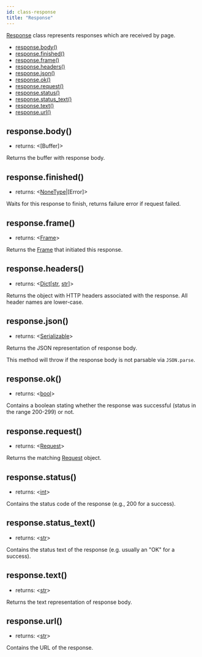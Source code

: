 ```yaml
---
id: class-response
title: "Response"
---
```



[Response] class represents responses which are received by page.


- [response.body()](./api/class-response.md#responsebody)
- [response.finished()](./api/class-response.md#responsefinished)
- [response.frame()](./api/class-response.md#responseframe)
- [response.headers()](./api/class-response.md#responseheaders)
- [response.json()](./api/class-response.md#responsejson)
- [response.ok()](./api/class-response.md#responseok)
- [response.request()](./api/class-response.md#responserequest)
- [response.status()](./api/class-response.md#responsestatus)
- [response.status_text()](./api/class-response.md#responsestatustext)
- [response.text()](./api/class-response.md#responsetext)
- [response.url()](./api/class-response.md#responseurl)

## response.body()
- returns: <[Buffer]>

Returns the buffer with response body.

## response.finished()
- returns: <[NoneType]|[Error]>

Waits for this response to finish, returns failure error if request failed.

## response.frame()
- returns: <[Frame]>

Returns the [Frame] that initiated this response.

## response.headers()
- returns: <[Dict]\[[str], [str]\]>

Returns the object with HTTP headers associated with the response. All header names are lower-case.

## response.json()
- returns: <[Serializable]>

Returns the JSON representation of response body.

This method will throw if the response body is not parsable via `JSON.parse`.

## response.ok()
- returns: <[bool]>

Contains a boolean stating whether the response was successful (status in the range 200-299) or not.

## response.request()
- returns: <[Request]>

Returns the matching [Request] object.

## response.status()
- returns: <[int]>

Contains the status code of the response (e.g., 200 for a success).

## response.status_text()
- returns: <[str]>

Contains the status text of the response (e.g. usually an "OK" for a success).

## response.text()
- returns: <[str]>

Returns the text representation of response body.

## response.url()
- returns: <[str]>

Contains the URL of the response.

[Accessibility]: ./api/class-accessibility.md "Accessibility"
[Browser]: ./api/class-browser.md "Browser"
[BrowserContext]: ./api/class-browsercontext.md "BrowserContext"
[BrowserType]: ./api/class-browsertype.md "BrowserType"
[CDPSession]: ./api/class-cdpsession.md "CDPSession"
[ChromiumBrowserContext]: ./api/class-chromiumbrowsercontext.md "ChromiumBrowserContext"
[ConsoleMessage]: ./api/class-consolemessage.md "ConsoleMessage"
[Dialog]: ./api/class-dialog.md "Dialog"
[Download]: ./api/class-download.md "Download"
[ElementHandle]: ./api/class-elementhandle.md "ElementHandle"
[FileChooser]: ./api/class-filechooser.md "FileChooser"
[FirefoxBrowser]: ./api/class-firefoxbrowser.md "FirefoxBrowser"
[Frame]: ./api/class-frame.md "Frame"
[JSHandle]: ./api/class-jshandle.md "JSHandle"
[Keyboard]: ./api/class-keyboard.md "Keyboard"
[Mouse]: ./api/class-mouse.md "Mouse"
[Page]: ./api/class-page.md "Page"
[Playwright]: ./api/class-playwright.md "Playwright"
[Request]: ./api/class-request.md "Request"
[Response]: ./api/class-response.md "Response"
[Route]: ./api/class-route.md "Route"
[Selectors]: ./api/class-selectors.md "Selectors"
[TimeoutError]: ./api/class-timeouterror.md "TimeoutError"
[Touchscreen]: ./api/class-touchscreen.md "Touchscreen"
[Video]: ./api/class-video.md "Video"
[WebKitBrowser]: ./api/class-webkitbrowser.md "WebKitBrowser"
[WebSocket]: ./api/class-websocket.md "WebSocket"
[Worker]: ./api/class-worker.md "Worker"
[Element]: https://developer.mozilla.org/en-US/docs/Web/API/element "Element"
[Evaluation Argument]: ./core-concepts.md#evaluationargument "Evaluation Argument"
[iterator]: https://developer.mozilla.org/en-US/docs/Web/JavaScript/Reference/Iteration_protocols "Iterator"
[origin]: https://developer.mozilla.org/en-US/docs/Glossary/Origin "Origin"
[selector]: https://developer.mozilla.org/en-US/docs/Web/CSS/CSS_Selectors "selector"
[Serializable]: https://developer.mozilla.org/en-US/docs/Web/JavaScript/Reference/Global_Objects/JSON/stringify#Description "Serializable"
[UIEvent.detail]: https://developer.mozilla.org/en-US/docs/Web/API/UIEvent/detail "UIEvent.detail"
[UnixTime]: https://en.wikipedia.org/wiki/Unix_time "Unix Time"
[xpath]: https://developer.mozilla.org/en-US/docs/Web/XPath "xpath"

[Any]: https://docs.python.org/3/library/typing.html#typing.Any "Any"
[bool]: https://docs.python.org/3/library/stdtypes.html "bool"
[Callable]: https://docs.python.org/3/library/typing.html#typing.Callable "Callable"
[Dict]: https://docs.python.org/3/library/typing.html#typing.Dict "Dict"
[float]: https://docs.python.org/3/library/stdtypes.html#numeric-types-int-float-complex "float"
[int]: https://docs.python.org/3/library/stdtypes.html#numeric-types-int-float-complex "int"
[List]: https://docs.python.org/3/library/typing.html#typing.List "List"
[NoneType]: https://docs.python.org/3/library/constants.html#None "None"
[pathlib.Path]: https://realpython.com/python-pathlib/ "pathlib.Path"
[str]: https://docs.python.org/3/library/stdtypes.html#text-sequence-type-str "str"
[Union]: https://docs.python.org/3/library/typing.html#typing.Union "Union"